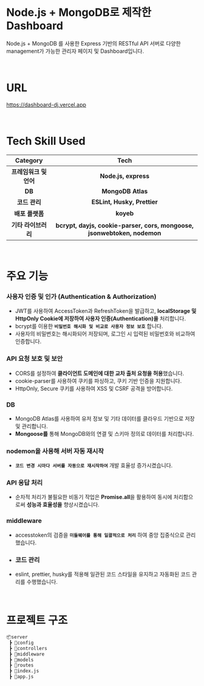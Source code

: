 # Node.js + MongoDB로 제작한 Dashboard

Node.js + MongoDB 를 사용한 Express 기반의 RESTful API 서버로 다양한 management가 가능한 관리자 페이지 및 Dashboard입니다.

<br/>

# URL

https://dashboard-dj.vercel.app

<br/>

# Tech Skill Used

|        Category        |                                             Tech                                              |
| :--------------------: | :-------------------------------------------------------------------------------------------: |
| **프레임워크 및 언어** |                                    **Node.js, express**                                       |
|         **DB**         |                                      **MongoDB Atlas**                                        |
|     **코드 관리**      |                                  **ESLint, Husky, Prettier**                                  |
|    **배포 플랫폼**     |                                          **koyeb**                                            |
|  **기타 라이브러리**   |          **bcrypt, dayjs, cookie-parser, cors, mongoose, jsonwebtoken, nodemon**              |

<br/>

# 주요 기능
### 사용자 인증 및 인가 (Authentication & Authorization)
- JWT를 사용하여 AccessToken과 RefreshToken을 발급하고, **localStorage 및 HttpOnly Cookie에 저장하여 사용자 인증(Authentication)을** 처리합니다.
- bcrypt를 이용한 **`비밀번호 해시화 및 비교로 사용자 정보 보호`** 합니다.
- 사용자의 비밀번호는 해시화되어 저장되며, 로그인 시 입력된 비밀번호와 비교하여 인증합니다.

### API 요청 보호 및 보안
- CORS를 설정하여 **클라이언트 도메인에 대한 교차 출처 요청을 허용**했습니다.
- cookie-parser를 사용하여 쿠키를 파싱하고, 쿠키 기반 인증을 지원합니다.
- HttpOnly, Secure 쿠키를 사용하여 XSS 및 CSRF 공격을 방어합니다.

### DB
- MongoDB Atlas를 사용하여 유저 정보 및 기타 데이터를 클라우드 기반으로 저장 및 관리합니다.
- **Mongoose를** 통해 MongoDB와의 연결 및 스키마 정의로 데이터를 처리합니다.

### nodemon을 사용해 서버 자동 재시작
- **`코드 변경 시마다 서버를 자동으로 재시작하여`** 개발 효율성 증가시켰습니다.

### API 응답 처리
- 순차적 처리가 불필요한 비동기 작업은 **Promise.all**을 활용하여 동시에 처리함으로써 **성능과 효율성을** 향상시켰습니다.

### middleware
- accesstoken의 검증을 **`미들웨어를 통해 일괄적으로 처리`** 하여 중앙 집중식으로 관리했습니다.

- ### 코드 관리
- eslint, prettier, husky를 적용해 일관된 코드 스타일을 유지하고 자동화된 코드 관리를 수행했습니다.

<br/>

# 프로젝트 구조
```bash
📦server
 ┣ 📂config
 ┣ 📂controllers
 ┣ 📂middleware
 ┣ 📂models
 ┣ 📂routes
 ┣ 📜index.js
 ┣ 📜app.js
```
